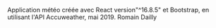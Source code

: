 Application météo créée avec React version"^16.8.5" et Bootstrap, en utilisant l'API Accuweather, mai 2019. Romain Dailly